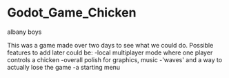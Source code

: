 # Godot_Game_Chicken
albany boys

This was a game made over two days to see what we could do.
Possible features to add later could be:
-local multiplayer mode where one player controls a chicken
-overall polish for graphics, music
-'waves' and a way to actually lose the game
-a starting menu
